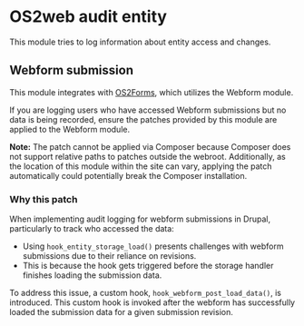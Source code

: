 # OS2web audit entity

This module tries to log information about entity access and changes.

## Webform submission

This module integrates with [OS2Forms][os2forms-link], which utilizes the Webform module.

If you are logging users who have accessed Webform submissions but no data is being recorded, ensure the patches
provided by this module are applied to the Webform module.

**Note:** The patch cannot be applied via Composer because Composer does not support relative paths to patches outside
the webroot. Additionally, as the location of this module within the site can vary, applying the patch automatically
could potentially break the Composer installation.

### Why this patch

When implementing audit logging for webform submissions in Drupal, particularly to track who accessed the data:

- Using `hook_entity_storage_load()` presents challenges with webform submissions due to their reliance on revisions.
- This is because the hook gets triggered before the storage handler finishes loading the submission data.

To address this issue, a custom hook, `hook_webform_post_load_data()`, is introduced.
This custom hook is invoked after the webform has successfully loaded the submission data for a given submission
revision.

[os2forms-link]: https://github.com/OS2Forms/os2forms

